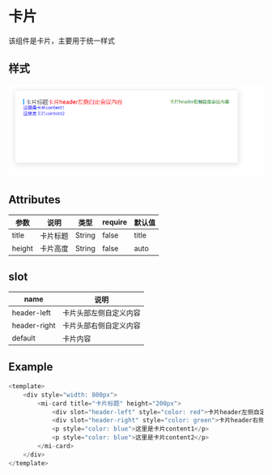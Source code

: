 # 卡片

该组件是卡片，主要用于统一样式

## 样式

![Alt text](./image.png)

## Attributes

| 参数   | 说明     | 类型   | require | 默认值 |
| ------ | -------- | ------ | ------- | ------ |
| title  | 卡片标题 | String | false   | title  |
| height | 卡片高度 | String | false   | auto   |

## slot

| name         | 说明                   |
| ------------ | ---------------------- |
| header-left  | 卡片头部左侧自定义内容 |
| header-right | 卡片头部右侧自定义内容 |
| default      | 卡片内容               |

## Example

```JavaScript
<template>
    <div style="width: 800px">
        <mi-card title="卡片标题" height="200px">
            <div slot="header-left" style="color: red">卡片header左侧自定会议内容</div>
            <div slot="header-right" style="color: green">卡片header右侧自定会议内容</div>
            <p style="color: blue">这里是卡片content1</p>
            <p style="color: blue">这里是卡片content2</p>
        </mi-card>
    </div>
</template>

```
